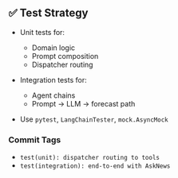 ## ✅ Test Strategy

- Unit tests for:
  - Domain logic
  - Prompt composition
  - Dispatcher routing

- Integration tests for:
  - Agent chains
  - Prompt → LLM → forecast path

- Use `pytest`, `LangChainTester`, `mock.AsyncMock`

### Commit Tags
- `test(unit): dispatcher routing to tools`
- `test(integration): end-to-end with AskNews`